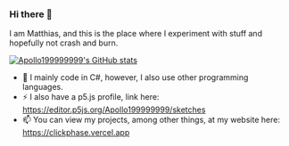 ### Hi there 👋

I am Matthias, and this is the place where I experiment with stuff and hopefully not crash and burn.

[![Apollo199999999's GitHub stats](https://github-readme-stats.vercel.app/api?username=Apollo199999999&theme=radical)](https://github.com/anuraghazra/github-readme-stats)

* 🌱 I mainly code in C#, however, I also use other programming languages.
* ⚡ I also have a p5.js profile, link here: https://editor.p5js.org/Apollo199999999/sketches
* 📫 You can view my projects, among other things, at my website here: https://clickphase.vercel.app
